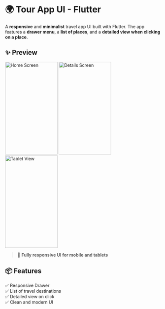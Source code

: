 # 🌍 Tour App UI - Flutter

A **responsive** and **minimalist** travel app UI built with Flutter. The app features a **drawer menu**, a **list of places**, and a **detailed view when clicking on a place**.

## ✨ Preview

<img src="https://github.com/user-attachments/assets/11d1598e-1b65-4f6d-bc62-e58010232746" alt="Home Screen" width="170" height="300"/>
<img src="https://github.com/user-attachments/assets/babf2929-c6ac-4286-8d2c-89e90891b36f" alt="Details Screen" width="170" height="300"/>
<img src="https://github.com/user-attachments/assets/8fdd0d5d-ff9f-41a9-8604-79e720ff9e67" alt="Tablet View" width="170" height="300"/>

> 🚀 **Fully responsive UI for mobile and tablets**

## 📦 Features
✅ Responsive Drawer  
✅ List of travel destinations  
✅ Detailed view on click  
✅ Clean and modern UI

